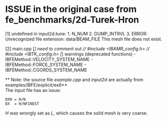 # ISSUE in the original case from fe_benchmarks/2d-Turek-Hron
[1] undefined in input2d.tune: 
    1. N_NUM
    2. DUMP_INTRVL
    3. ERROR: Unrecognized file extension: data/BEAM_FILE
        This mesh file does not exist.

[2] main.cpp
    [*] need to comment out 
        // #include <IBAMR_config.h>
        // #include <IBTK_config.h>
    [*] warnings (deprecated functions)
        - IBFEMethod::VELOCITY_SYSTEM_NAME
        - IBFEMethod::FORCE_SYSTEM_NAME
        - IBFEMethod::COORDS_SYSTEM_NAME
        
** Note: the source file _example.cpp_ and _input2d_ are actually from examples/IBFE/explicit/ex6**  
The input file has an issue:
```
DX0 = H/N                           
DX  = H/NFINEST  
```
*H* was wrongly set as *L*, which causes the solid mesh is very coarse.
